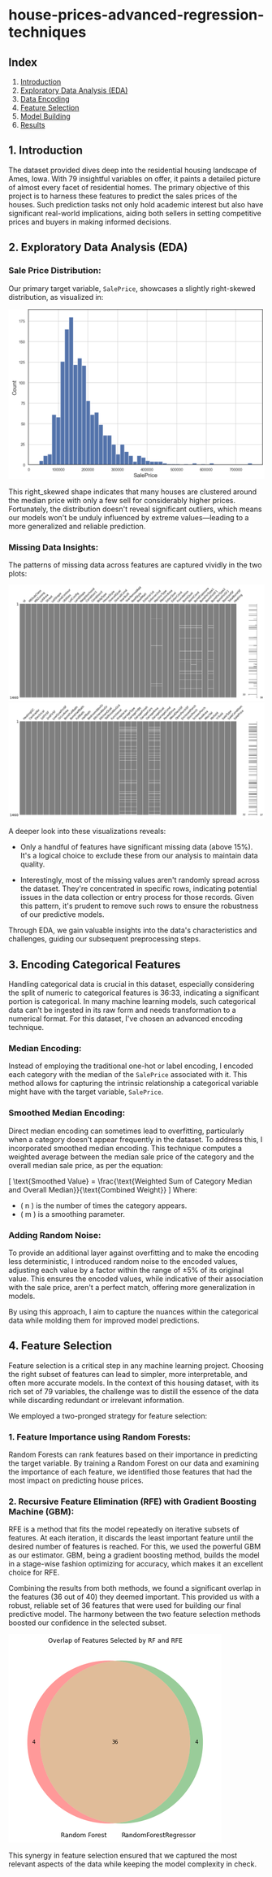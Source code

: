 # house-prices-advanced-regression-techniques

## Index
1. [Introduction](#introduction)
2. [Exploratory Data Analysis (EDA)](#exploratory-data-analysis-eda)
3. [Data Encoding](#data-encoding)
4. [Feature Selection](#feature-selection)
5. [Model Building](#model-building)
6. [Results](#results)

## 1. Introduction

The dataset provided dives deep into the residential housing landscape of Ames, Iowa. With 79 insightful variables on offer, it paints a detailed picture of almost every facet of residential homes. The primary objective of this project is to harness these features to predict the sales prices of the houses. Such prediction tasks not only hold academic interest but also have significant real-world implications, aiding both sellers in setting competitive prices and buyers in making informed decisions.

## 2. Exploratory Data Analysis (EDA)

### Sale Price Distribution:
Our primary target variable, `SalePrice`, showcases a slightly right-skewed distribution, as visualized in:

![Sale Price Distribution](plots/price_dist.png)

This right_skewed shape indicates that many houses are clustered around the median price with only a few sell for considerably higher prices. Fortunately, the distribution doesn't reveal significant outliers, which means our models won't be unduly influenced by extreme values—leading to a more generalized and reliable prediction.

### Missing Data Insights:
The patterns of missing data across features are captured vividly in the two plots:

![Missing Data 1-41](plots/clean_missing_1-41.png)
![Missing Data 42-81](plots/clean_missing_42-81.png)

A deeper look into these visualizations reveals:

- Only a handful of features have significant missing data (above 15%). It's a logical choice to exclude these from our analysis to maintain data quality.
  
- Interestingly, most of the missing values aren't randomly spread across the dataset. They're concentrated in specific rows, indicating potential issues in the data collection or entry process for those records. Given this pattern, it's prudent to remove such rows to ensure the robustness of our predictive models.

Through EDA, we gain valuable insights into the data's characteristics and challenges, guiding our subsequent preprocessing steps.

## 3. Encoding Categorical Features

Handling categorical data is crucial in this dataset, especially considering the split of numeric to categorical features is 36:33, indicating a significant portion is categorical. In many machine learning models, such categorical data can't be ingested in its raw form and needs transformation to a numerical format. For this dataset, I've chosen an advanced encoding technique.

### Median Encoding:

Instead of employing the traditional one-hot or label encoding, I encoded each category with the median of the `SalePrice` associated with it. This method allows for capturing the intrinsic relationship a categorical variable might have with the target variable, `SalePrice`.

### Smoothed Median Encoding:

Direct median encoding can sometimes lead to overfitting, particularly when a category doesn't appear frequently in the dataset. To address this, I incorporated smoothed median encoding. This technique computes a weighted average between the median sale price of the category and the overall median sale price, as per the equation:

\[ \text{Smoothed Value} = \frac{\text{Weighted Sum of Category Median and Overall Median}}{\text{Combined Weight}} \]
Where:
- \( n \) is the number of times the category appears.
- \( m \) is a smoothing parameter.

### Adding Random Noise:

To provide an additional layer against overfitting and to make the encoding less deterministic, I introduced random noise to the encoded values, adjusting each value by a factor within the range of ±5% of its original value. This ensures the encoded values, while indicative of their association with the sale price, aren't a perfect match, offering more generalization in models.

By using this approach, I aim to capture the nuances within the categorical data while molding them for improved model predictions.


## 4. Feature Selection

Feature selection is a critical step in any machine learning project. Choosing the right subset of features can lead to simpler, more interpretable, and often more accurate models. In the context of this housing dataset, with its rich set of 79 variables, the challenge was to distill the essence of the data while discarding redundant or irrelevant information.

We employed a two-pronged strategy for feature selection:

### 1. **Feature Importance using Random Forests**:
Random Forests can rank features based on their importance in predicting the target variable. By training a Random Forest on our data and examining the importance of each feature, we identified those features that had the most impact on predicting house prices.

### 2. **Recursive Feature Elimination (RFE) with Gradient Boosting Machine (GBM)**:
RFE is a method that fits the model repeatedly on iterative subsets of features. At each iteration, it discards the least important feature until the desired number of features is reached. For this, we used the powerful GBM as our estimator. GBM, being a gradient boosting method, builds the model in a stage-wise fashion optimizing for accuracy, which makes it an excellent choice for RFE.

Combining the results from both methods, we found a significant overlap in the features (36 out of 40) they deemed important. This provided us with a robust, reliable set of 36 features that were used for building our final predictive model. The harmony between the two feature selection methods boosted our confidence in the selected subset.

![Top Features](plots/features_selection.png) 

This synergy in feature selection ensured that we captured the most relevant aspects of the data while keeping the model complexity in check.

